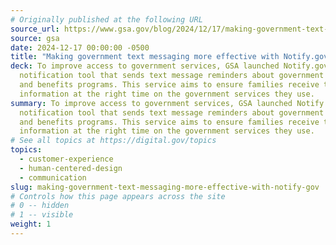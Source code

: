 ```yaml
---
# Originally published at the following URL
source_url: https://www.gsa.gov/blog/2024/12/17/making-government-text-messaging-more-effective-with-notifygov
source: gsa
date: 2024-12-17 00:00:00 -0500
title: "Making government text messaging more effective with Notify.gov"
deck: To improve access to government services, GSA launched Notify.gov, a
  notification tool that sends text message reminders about government services
  and benefits programs. This service aims to ensure families receive the right
  information at the right time on the government services they use.
summary: To improve access to government services, GSA launched Notify.gov, a
  notification tool that sends text message reminders about government services
  and benefits programs. This service aims to ensure families receive the right
  information at the right time on the government services they use.
# See all topics at https://digital.gov/topics
topics:
  - customer-experience
  - human-centered-design
  - communication
slug: making-government-text-messaging-more-effective-with-notify-gov
# Controls how this page appears across the site
# 0 -- hidden
# 1 -- visible
weight: 1
---
```

